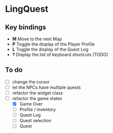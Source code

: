 # LingQuest

## Key bindings

- **M** Move to the next Map
- **P** Toggle the display of the Player Profile
- **L** Toggle the display of the Quest Log
- **?** Display the list of keyboard shortcuts (TODO)

## To do

- [ ] change the cursor
- [ ] let the NPCs have multiple quests
- [ ] refactor the widget class
- [ ] refactor the game states
  - [x] Game Over
  - [ ] Profile / inventory
  - [ ] Quest Log
  - [ ] Quest selection
  - [ ] Quest
